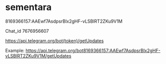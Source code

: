 # sementara
<Token>
8169366157:AAEwf7AsdpsrBlx2gHF-vLSBlRT2ZKu9V1M

Chat_id
7676956607

https://api.telegram.org/bot(token)/getUpdates

Example:
https://api.telegram.org/bot8169366157:AAEwf7AsdpsrBlx2gHF-vLSBlRT2ZKu9V1M/getUpdates
